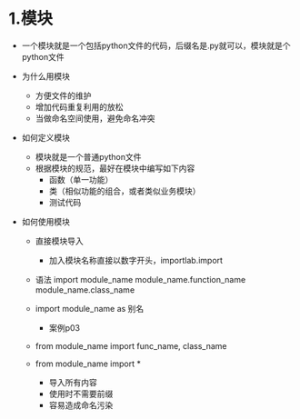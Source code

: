 # 1.模块
- 一个模块就是一个包括python文件的代码，后缀名是.py就可以，模块就是个python文件
- 为什么用模块
    - 方便文件的维护
    - 增加代码重复利用的放松
    - 当做命名空间使用，避免命名冲突
 
 - 如何定义模块
    - 模块就是一个普通python文件
    - 根据模块的规范，最好在模块中编写如下内容
        - 函数（单一功能）
        - 类（相似功能的组合，或者类似业务模块）
        - 测试代码
        
 - 如何使用模块
    - 直接模块导入
        - 加入模块名称直接以数字开头，importlab.import
    
    - 语法
        import module_name
        module_name.function_name
        module_name.class_name
        
    - import module_name as 别名
        - 案例p03
        
    - from module_name import func_name, class_name
    
    - from module_name import *
        - 导入所有内容
        - 使用时不需要前缀
        - 容易造成命名污染